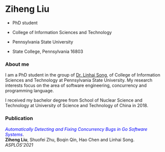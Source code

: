 # Ziheng Liu

* PhD student

* College of Information Sciences and Technology

* Pennsylvania State University

* State College, Pennsylvania 16803

### About me

I am a PhD student in the group of [Dr. Linhai Song](https://songlh.github.io/), of College of Information Sciences and Technology at Pennsylvania State University. My research interests focus on the area of software engineering, concurrency and programming language.

I received my bachelor degree from School of Nuclear Science and Technology at University of Science and Technology of China in 2018.

### Publication

<span style="color:blue">*Automatically Detecting and Fixing Concurrency Bugs in Go Software Systems*</span>. <br />
**Ziheng Liu**, Shuofei Zhu, Boqin Qin, Hao Chen and Linhai Song. *ASPLOS'2021*
